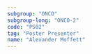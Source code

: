 ```yaml
---
subgroup: "ONCO"
subgroup-long: "ONCO-2"
code: "PS02"
tag: "Poster Presenter"
name: "Alexander Moffett"
---
```

